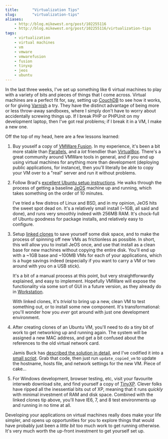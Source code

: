 ```yaml
---
title:      "Virtualization Tips"
slug:       "virtualization-tips"
aliases:
    - http://blog.mikewest.org/post/102255116
    - http://blog.mikewest.org/post/102255116/virtualization-tips
tags: 
    - virtualization
    - virtual machines
    - vm
    - vmware
    - vmwarefusion
    - fusion
    - tinyxp
    - jeos
    - ubuntu
---
```

In the last three weeks, I've set up something like 6 virtual machines to play with a variety of bits and pieces of things that I come across.  Virtual machines are a perfect fit for, say, setting up [CouchDB][] to see how it works, or for giving [Varnish][] a try.  They have the distinct advantage of being more or less throw-away sandboxes, where I simply don't have to worry about accidentally screwing things up.  If I break PHP or PHPUnit on my development laptop, then I've got real problems; if I break it in a VM, I make a new one.

[CouchDB]: http://couchdb.apache.org/
[Varnish]: http://varnish.projects.linpro.no/

Off the top of my head, here are a few lessons learned:

1.  Buy youself a copy of [VMWare Fusion][].  In my experience, it's been a
    bit more stable than [Parallels][], and a _lot_ friendlier than
    [VirtualBox][].  There's a great community around VMWare tools in general,
    and if you end up using virtual machines for anything more than
    development (deploying public applications, for instance), then you'll
    literally be able to copy your VM over to a "real" server and run it
    without problems.

[VMWare Fusion]: http://vmware.com/products/fusion/
[Parallels]: http://www.parallels.com/
[VirtualBox]: http://www.virtualbox.org/

2.  Follow Brad's [excellent Ubuntu setup instructions][intranation].  He
    walks through the process of getting a baseline [JeOS][] machine up and
    running, which takes something on the order of 10 minutes.
    
    I've tried a few distros of Linux and BSD, and in my opinion, JeOS hits
    the sweet spot dead on.  It's a relatively small install (~1GB, all said
    and done), and runs very smoothly indeed with 256MB RAM.  It's chock-full 
    of Ubuntu goodness for package installs, and relatively easy to configure.

[intranation]: http://intranation.com/entries/2009/03/development-virtual-machines-os-x-using-vmware-and/ "Brad Wright: 'Development Virtual Machines on OS X using VMWare and Ubuntu'"
[JeOS]: http://www.ubuntu.com/products/whatisubuntu/serveredition/jeos

3.  Setup [linked clones][] to save yourself some disk space, and to make the
    process of spinning off new VMs as frictionless as possible.  In short,
    this will allow you to install JeOS once, and use that install as a clean 
    base for new machines without copying the entire disk.  You'll end up with
    a ~1GB base and ~100MB VMs for each of your applications, which is a huge
    savings indeed (especially if you want to carry a VM or two around with
    you on a USB stick).
    
    It's a bit of a manual process at this point, but very straightforwardly
    explained, and easy to implement.  Hopefully VMWare will expose the
    functionality via some sort of GUI in a future version, as they already do
    in [Workstation][].
    
    With linked clones, it's _trivial_ to bring up a new, clean VM to test
    something out, or to install some new component.  It's transformational:
    you'll wonder how you _ever_ got around with just one development
    environment.
    
[linked clones]: http://communities.vmware.com/docs/DOC-5611
[workstation]: http://www.vmware.com/products/ws/

4.  After creating clones of an Ubuntu VM, you'll need to do a tiny bit of
    work to get networking up and running again.  The system will be assigned
    a new MAC address, and get a bit confused about the references to the old
    virtual network card.
    
    Jamis Buck has [described the solution in detail][buck], and I've codified
    it into a [small script][].  Grab that code, then just run
    `update_copied_vm` to update the hostname, hosts file, and network
    settings for the new VM.  Piece of cake...
    
[buck]: http://weblog.jamisbuck.org/2008/8/15/cloning-ubuntu-hardy-image-in-vmware-fusion "Jamis Buck: 'Cloning Ubuntu Hardy image in VMWare Fusion'"
[small script]: http://github.com/mikewest/homedir/blob/master/bin/update_copied_vm

5.  For Windows development, browser testing, etc, visit your favourite
    interweb download site, and find yourself a copy of [TinyXP][].  Clever
    folks have ripped all the inessential bits out of XP, meaning that it runs
     _quickly_ with minimal investment of RAM and disk space.  Combined with
     the linked clones tip above, you'll have IE6, 7, and 8 test environments
    up and running in no time at all.
    
[TinyXP]: http://en.wikipedia.org/wiki/TinyXP

Developing your applications on virtual machines really does make your life simpler, and opens up opportunities for you to explore things that would have probably just been a _little bit_ too much work to get running otherwise.  It's very much worth the up-front investment to get yourself set up.